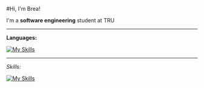 #Hi, I'm Brea!

I'm a **software engineering** student at TRU

---

**Languages:** 

[![My Skills](https://skillicons.dev/icons?i=cpp,c)](https://skillicons.dev)

---
*Skills:*

[![My Skills](https://skillicons.dev/icons?i=arduino,docker,mint,ps,vscode,wordpress )](https://skillicons.dev)
